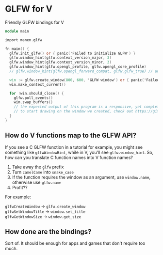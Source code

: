 # GLFW for V

Friendly GLFW bindings for V

```v
module main

import manen.glfw

fn main() {
  glfw.init_glfw() or { panic('Failed to initialize GLFW') }
  glfw.window_hint(glfw.context_version_major, 3)
  glfw.window_hint(glfw.context_version_minor, 3)
  glfw.window_hint(glfw.opengl_profile, glfw.opengl_core_profile)
  // glfw.window_hint(glfw.opengl_forward_compat, glfw.glfw_true) // uncomment if you're on mac

  win := glfw.create_window(800, 600, 'GLFW window') or { panic('Failed to open window') }
  win.make_context_current()

  for !win.should_close() {
    glfw.poll_events()
    win.swap_buffers()
    // the expected output of this program is a responsive, yet completely black window.
    // to start drawing on the window we created, check out https://github.com/manen/gl_v
  }
}
```

## How do V functions map to the GLFW API?

If you see a C GLFW function in a tutorial for example, you might see something like `glfwWindowHint`, while in V, you'll see `glfw.window_hint`. So, how can you translate C function names into V function names?

1. Take away the `glfw` prefix
2. Turn `camelCame` into `snake_case`
3. If the function requires the window as an argument, use `window.name`, otherwise use `glfw.name`
4. Profit??

For example:

`glfwCreateWindow` -> `glfw.create_window` \
`glfwSetWindowTitle` -> `window.set_title` \
`glfwGetWindowSize` -> `window.get_size`

## How done are the bindings?

Sort of. It should be enough for apps and games that don't require too much.
